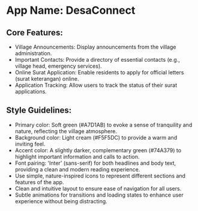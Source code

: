 # **App Name**: DesaConnect

## Core Features:

- Village Announcements: Display announcements from the village administration.
- Important Contacts: Provide a directory of essential contacts (e.g., village head, emergency services).
- Online Surat Application: Enable residents to apply for official letters (surat keterangan) online.
- Application Tracking: Allow users to track the status of their surat applications.

## Style Guidelines:

- Primary color: Soft green (#A7D1AB) to evoke a sense of tranquility and nature, reflecting the village atmosphere.
- Background color: Light cream (#F5F5DC) to provide a warm and inviting feel.
- Accent color: A slightly darker, complementary green (#74A379) to highlight important information and calls to action.
- Font pairing: 'Inter' (sans-serif) for both headlines and body text, providing a clean and modern reading experience.
- Use simple, nature-inspired icons to represent different sections and features of the app.
- Clean and intuitive layout to ensure ease of navigation for all users.
- Subtle animations for transitions and loading states to enhance user experience without being distracting.